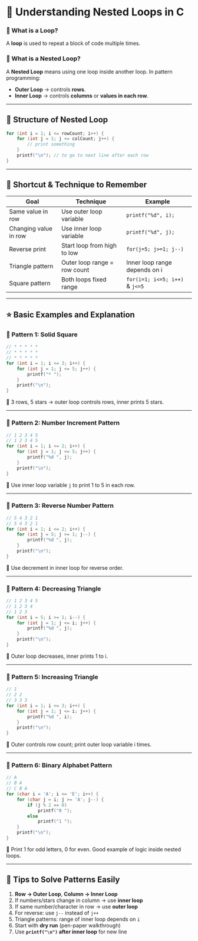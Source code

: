 
# 🧠 **Understanding Nested Loops in C**

### 🔹 What is a Loop?

A **loop** is used to repeat a block of code multiple times.

### 🔹 What is a Nested Loop?

A **Nested Loop** means using one loop inside another loop. In pattern programming:

* **Outer Loop** → controls **rows**.
* **Inner Loop** → controls **columns** or **values in each row**.

---

## 🧾 Structure of Nested Loop

```c
for (int i = 1; i <= rowCount; i++) {
    for (int j = 1; j <= colCount; j++) {
        // print something
    }
    printf("\n"); // to go to next line after each row
}
```

---

## 🧩 Shortcut & Technique to Remember

| Goal                  | Technique                    | Example                        |
| --------------------- | ---------------------------- | ------------------------------ |
| Same value in row     | Use outer loop variable      | `printf("%d", i);`             |
| Changing value in row | Use inner loop variable      | `printf("%d", j);`             |
| Reverse print         | Start loop from high to low  | `for(j=5; j>=1; j--)`          |
| Triangle pattern      | Outer loop range = row count | Inner loop range depends on i  |
| Square pattern        | Both loops fixed range       | `for(i=1; i<=5; i++)` & `j<=5` |

---

## ⭐ Basic Examples and Explanation

### 📌 Pattern 1: Solid Square

```c
// * * * * *
// * * * * *
// * * * * *
for (int i = 1; i <= 3; i++) {
    for (int j = 1; j <= 5; j++) {
        printf("* ");
    }
    printf("\n");
}
```

🧠 3 rows, 5 stars → outer loop controls rows, inner prints 5 stars.

---

### 📌 Pattern 2: Number Increment Pattern

```c
// 1 2 3 4 5
// 1 2 3 4 5
for (int i = 1; i <= 2; i++) {
    for (int j = 1; j <= 5; j++) {
        printf("%d ", j);
    }
    printf("\n");
}
```

🧠 Use inner loop variable `j` to print 1 to 5 in each row.

---

### 📌 Pattern 3: Reverse Number Pattern

```c
// 5 4 3 2 1
// 5 4 3 2 1
for (int i = 1; i <= 2; i++) {
    for (int j = 5; j >= 1; j--) {
        printf("%d ", j);
    }
    printf("\n");
}
```

🧠 Use decrement in inner loop for reverse order.

---

### 📌 Pattern 4: Decreasing Triangle

```c
// 1 2 3 4 5
// 1 2 3 4
// 1 2 3
for (int i = 5; i >= 1; i--) {
    for (int j = 1; j <= i; j++) {
        printf("%d ", j);
    }
    printf("\n");
}
```

🧠 Outer loop decreases, inner prints 1 to i.

---

### 📌 Pattern 5: Increasing Triangle

```c
// 1
// 2 2
// 3 3 3
for (int i = 1; i <= 3; i++) {
    for (int j = 1; j <= i; j++) {
        printf("%d ", i);
    }
    printf("\n");
}
```

🧠 Outer controls row count; print outer loop variable i times.

---

### 📌 Pattern 6: Binary Alphabet Pattern

```c
// A
// B A
// C B A
for (char i = 'A'; i <= 'E'; i++) {
    for (char j = i; j >= 'A'; j--) {
        if (j % 2 == 0)
            printf("0 ");
        else
            printf("1 ");
    }
    printf("\n");
}
```

🧠 Print 1 for odd letters, 0 for even. Good example of logic inside nested loops.

---

## 🎯 Tips to Solve Patterns Easily

1. **Row → Outer Loop**, **Column → Inner Loop**
2. If numbers/stars change in column → use **inner loop**
3. If same number/character in row → use **outer loop**
4. For reverse: use `j--` instead of `j++`
5. Triangle patterns: range of inner loop depends on `i`
6. Start with **dry run** (pen-paper walkthrough)
7. Use **`printf("\n")` after inner loop** for new line

